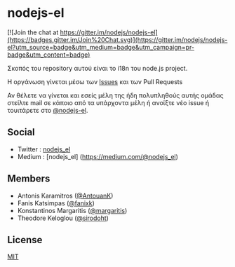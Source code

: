nodejs-el
=========

[![Join the chat at https://gitter.im/nodejs/nodejs-el](https://badges.gitter.im/Join%20Chat.svg)](https://gitter.im/nodejs/nodejs-el?utm_source=badge&utm_medium=badge&utm_campaign=pr-badge&utm_content=badge)

Σκοπός του repository αυτού είναι το i18n του node.js project.

Η οργάνωση γίνεται μέσω των [Issues](https://github.com/nodejs/nodejs-el/issues) και των Pull Requests

Αν θέλετε να γίνεται και εσείς μέλη της ήδη πολυπληθούς αυτής ομάδας στείλτε mail σε κάποιο από τα υπάρχοντα μέλη ή ανοίξτε νέο issue ή τουιτάρετε στο [@nodejs-el](https://twitter.com/nodejs_el).

## Social

- Twitter : [nodejs_el](https://twitter.com/nodejs_el)
- Medium : [nodejs_el] (https://medium.com/@nodejs_el)

## Members

* Antonis Karamitros ([@AntouanK](https://github.com/AntouanK))
* Fanis Katsimpas ([@fanixk](https://github.com/fanixk))
* Konstantinos Margaritis ([@margaritis](https://github.com/margaritis))
* Theodore Keloglou ([@sirodoht](https://github.com/sirodoht))

## License

[MIT](LICENSE)
